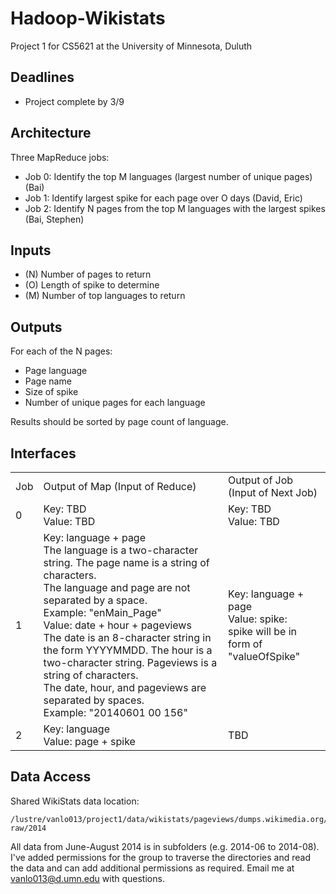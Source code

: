 # Hadoop-Wikistats
Project 1 for CS5621 at the University of Minnesota, Duluth

## Deadlines
* Project complete by 3/9

## Architecture
Three MapReduce jobs:
* Job 0: Identify the top M languages (largest number of unique pages) (Bai)
* Job 1: Identify largest spike for each page over O days (David, Eric)
* Job 2: Identify N pages from the top M languages with the largest spikes (Bai, Stephen)

## Inputs
* (N) Number of pages to return
* (O) Length of spike to determine
* (M) Number of top languages to return

## Outputs
For each of the N pages:
* Page language
* Page name
* Size of spike
* Number of unique pages for each language

Results should be sorted by page count of language.

## Interfaces

<table>
<tr><td>Job</td><td>Output of Map (Input of Reduce)</td><td>Output of Job (Input of Next Job)</td></tr>
<tr><td>0</td><td>Key: TBD<br/>Value: TBD</td><td>Key: TBD<br/>Value: TBD</td></tr>
<tr>
    <td>1</td>
    <td>Key: language + page
        <br/>The language is a two-character string. The page name is a string of characters.
        <br/>The language and page are not separated by a space.
        <br/>Example: "enMain_Page"
        <br/>Value: date + hour + pageviews
        <br/>The date is an 8-character string in the form YYYYMMDD. The hour is a two-character string. Pageviews is a string of characters.
        <br/>The date, hour, and pageviews are separated by spaces.
        <br/>Example: "20140601 00 156"</td>
    <td>Key: language + page<br/>Value: spike:
        <br/>spike will be in form of "valueOfSpike" </td>
    </tr>
<tr><td>2</td><td>Key: language<br/>Value: page + spike</td><td>TBD</td></tr>
</table>

## Data Access
Shared WikiStats data location:

    /lustre/vanlo013/project1/data/wikistats/pageviews/dumps.wikimedia.org/other/pagecounts-raw/2014

All data from June-August 2014 is in subfolders (e.g. 2014-06 to 2014-08). I've added permissions for the group to traverse the directories and read the data and can add additional permissions as required. Email me at <vanlo013@d.umn.edu> with questions.
